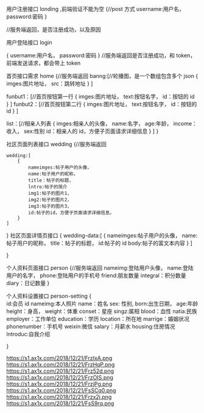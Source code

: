用户注册接口 londing ,前端验证不能为空
{//post 方式
username:用户名，
password:密码
}

//服务端返回，是否注册成功，以及原因

用户登陆接口 login

{
username:用户名，
password:密码
}
//服务端返回是否注册成功，和 token，前端发送请求，都会带上 token

首页接口需求 home
{//服务端返回
banng:[//轮播图，是一个数组包含多个 json
{
imges:图片地址，
src：跳转地址 
}
]

funbut1：[//首页按钮第一行 
{
imges:图片地址，
text:按钮名字，
id：按钮的 id
}
]
funbut2：[//首页按钮第二行 
{
imges:图片地址，
text:按钮名字，
id：按钮的 id
}
]

list：[//相亲人列表 
{
imges:相亲人的头像，
name:名字，
age:年龄，
income：收入，
sex:性别 
id：相亲人的 id，方便子页面请求详细信息 
}
]
}

社区页面列表接口 wedding
{//服务端返回

    wedding:[
        {
            nameimges:帖子用户的头像，
            name:帖子用户的昵称，
            title：帖子的标题，
            lntro:帖子的简介
            img1:帖子的图片1，
            img2:帖子的图片2，
            img3:帖子的图片3，
            id:帖子的id，方便子页面请求详细信息。
        }
    ]

}
社区页面详情页接口
{
wedding-data:[
{
nameimges:帖子用户的头像，
name:帖子用户的昵称，
title：帖子的标题，
id:帖子的 id
body:帖子的富文本内容 
}
]

}

个人资料页面接口 person
{//服务端返回
nameimg:登陆用户头像，
name:登陆用户的名字，
phone:登陆用户的手机号
friend:朋友数量
integral：积分数量
diary：日记数量
}

个人资料设置接口 person-setting
{  
 id:会员 id
nameimg:本人照片
name：姓名
sex: 性别,
born:出生日期，
age:年龄
height：身高，
weight：体重
conset：星座
singz:属相
blood：血性
natia:民族
employer：工作单位
education：学历
location：所在地
marrige：婚姻状况
phonenumber：手机号
weixin:微信
salary：月薪水
housing:住房情况
lntroduc:自我介绍

}

https://s1.ax1x.com/2018/12/21/FrzIxA.png
https://s1.ax1x.com/2018/12/21/FrzHqP.png
https://s1.ax1x.com/2018/12/21/Frz52d.png
https://s1.ax1x.com/2018/12/21/FrzOIS.png
https://s1.ax1x.com/2018/12/21/FrzjPg.png
https://s1.ax1x.com/2018/12/21/FsSCq0.png
https://s1.ax1x.com/2018/12/21/Frzx2j.png
https://s1.ax1x.com/2018/12/21/FsS9rq.png
